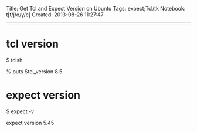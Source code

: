Title: Get Tcl and Expect Version on Ubuntu
Tags: expect;Tcl/tk
Notebook: t[t/j/o/y/c]
Created: 2013-08-26 11:27:47

------

# tcl version

 

 $ tclsh

 % puts $tcl_version 
 8.5 

 

# expect version

 

 $ expect -v

 expect version 5.45